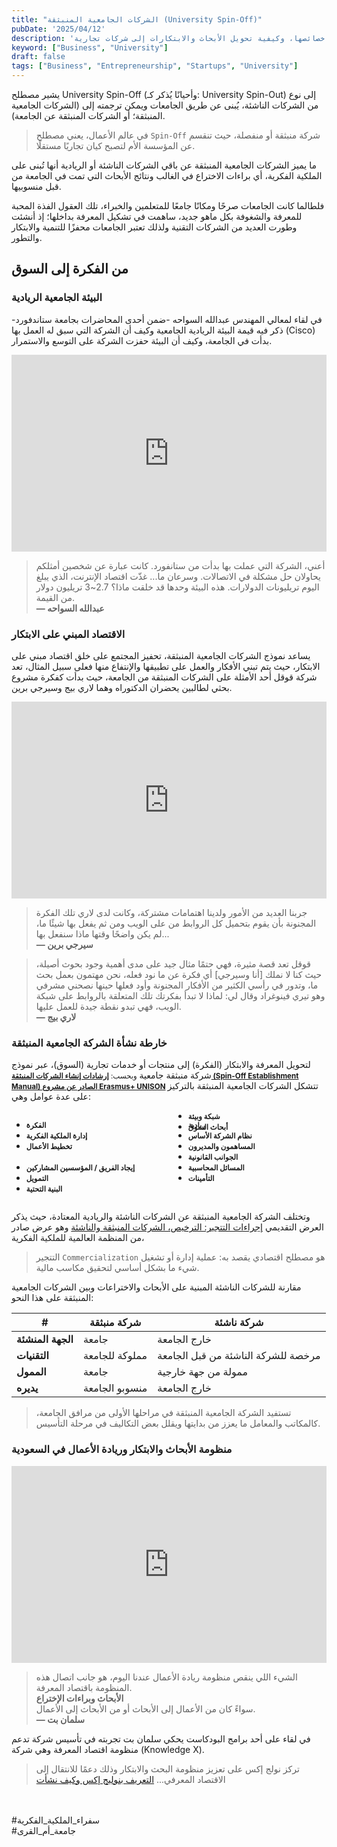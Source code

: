 ```yaml
---
title: "الشركات الجامعية المنبثقة (University Spin-Off)"
pubDate: '2025/04/12'
description: 'شرح مفهوم الشركات الجامعية المنبثقة، خصائصها، وكيفية تحويل الأبحاث والابتكارات إلى شركات تجارية.'
keyword: ["Business", "University"]
draft: false
tags: ["Business", "Entrepreneurship", "Startups", "University"]
---
```

يشير مصطلح University Spin-Off (وأحيانًا يُذكر كـ: University Spin-Out)
إلى نوع من الشركات الناشئة، يُبنى عن طريق الجامعات 
ويمكن ترجمته إلى (الشركات الجامعية المنبثقة؛ أو الشركات المنبثقة عن الجامعة).

> في عالم الأعمال، يعني مصطلح `Spin-Off` شركة منبثقة أو منفصلة، حيث تنقسم عن المؤسسة الأم لتصبح كيان تجاريًا مستقلًا.

ما يميز الشركات الجامعية المنبثقة عن باقي الشركات الناشئة
أو الريادية أنها تُبنى على الملكية الفكرية، أي براءات الاختراع في الغالب ونتائج الأبحاث التي تمت في الجامعة من قبل منسوبيها.

فلطالما كانت الجامعات صرحًا ومكانًا جامعًا للمتعلمين والخبراء، تلك العقول الفذة المحبة للمعرفة 
والشغوفة بكل ماهو جديد، ساهمت في تشكيل المعرفة بداخلها؛ إذ أنشئت وطورت العديد من الشركات التقنية ولذلك تعتبر الجامعات محفزًا للتنمية والابتكار والتطور.

## من الفكرة إلى السوق


### البيئة الجامعية الريادية
في لقاء لمعالي المهندس عبدالله السواحه -ضمن أحدى المحاضرات بجامعة ستاندفورد- ذكر فيه قيمة البيئة الريادية الجامعية وكيف أن الشركة التي سبق له العمل بها (Cisco) بدأت في الجامعة، وكيف أن البيئة حفزت الشركة على التوسع والاستمرار.
<div style="width: 100%;display: flex;justify-content: space-around;">
<iframe width="560" height="315" src="https://www.youtube.com/embed/Adqkp0q2a0c?si=0WrLO96fNH4jhqIP&amp;clip=UgkxgKYQKUVv0u72za1-xPeGSqWkyENy2vZV&amp;clipt=ENCGAxjYqgQ" title="Guest Lecture: H.E. Abdullah Alswaha on Scaling AI Infrastructure at Stanford CS153" frameborder="0" allow="accelerometer; autoplay; clipboard-write; encrypted-media; gyroscope; picture-in-picture; web-share" allowfullscreen></iframe>
</div>

> أعني، الشركة التي عملت بها بدأت من ستانفورد. كانت عبارة عن شخصين أمثلكم يحاولان حل مشكلة في الاتصالات. وسرعان ما... غذّت اقتصاد الإنترنت، الذي يبلغ اليوم تريليونات الدولارات. هذه البيئة وحدها قد خلقت ماذا؟ 2.7~3 تريليون دولار من القيمة.<br/> **&mdash; عبدالله السواحه**


### الاقتصاد المبني على الابتكار
يساعد نموذج الشركات الجامعية المنبثقة، تحفيز المجتمع على خلق اقتصاد مبني على الابتكار، حيث يتم تبني الأفكار والعمل على تطبيقها والإنتفاع منها فعلى سبيل المثال، تعد شركة قوقل أحد الأمثلة على الشركات المنبثقة من الجامعة، حيث بدأت كفكرة مشروع بحثي لطالبين يحضران الدكتوراه وهما لاري بيج وسيرجي برين.
<div style="width: 100%;display: flex;justify-content: space-around;">
<iframe width="560" height="315" src="https://www.youtube.com/embed/x2WDVG0dvnE?si=VyCOzgutdAbkR8wg&amp;clip=UgkxhpOSzQRXXgMgcUid-HpIUpaW84RBenQy&amp;clipt=EP3LAhj3xgU" title="Tradition of Innovation: Larry Page and Sergey Brin, Co-founders" frameborder="0" allow="accelerometer; autoplay; clipboard-write; encrypted-media; gyroscope; picture-in-picture; web-share" allowfullscreen></iframe>
</div>

> جربنا العديد من الأمور ولدينا اهتمامات مشتركة، وكانت لدى لاري تلك الفكرة المجنونة بأن يقوم بتحميل كل الروابط من على الويب ومن ثم يفعل بها شيئًا ما، لم يكن واضحًا وقتها ماذا سنفعل بها... <br/> **&mdash; سيرجي برين**

> قوقل تعد قصة مثيرة، فهي حتمًا مثال جيد على مدى أهمية وجود بحوث أصيلة، حيث كنا لا نملك [أنا وسيرجي] أي فكرة عن ما نود فعله، نحن مهتمون بعمل بحث ما، وتدور في رأسي الكثير من الأفكار المجنونة وأود فعلها حينها نصحني مشرفي وهو تيري فينوغراد وقال لي: لماذا لا تبدأ بفكرتك تلك المتعلقة بالروابط على شبكة الويب، فهي تبدو نقطة جيدة للعمل عليها. <br/> **&mdash; لاري بيج**

### خارطة نشأة الشركة الجامعية المنبثقة
لتحويل المعرفة والابتكار (الفكرة) إلى منتجات أو خدمات تجارية (السوق)، عبر نموذج شركة منبثقة جامعية
<small>
وبحسب:
**[إرشادات إنشاء الشركات المنبثقة (Spin-Off Establishment Manual) الصادر عن مشروع Erasmus+ UNISON](https://ec.europa.eu/programmes/erasmus-plus/project-result-content/6ec933db-9d46-434a-9e2f-fa40ec93db3b/SPIN-OFF-ESTABLISHMENT-MANUAL.pdf)** 
</small>
تتشكل الشركات الجامعية المنبثقة بالتركيز على عدة عوامل وهي:
<div style="columns: 2;">

- <small>**الفكرة**</small>
- <small>**إدارة الملكية الفكرية**</small>
- <small>**تخطيط الأعمال**</small>
- <small>**أبحاث السوق**</small>
- <small>**إيجاد الفريق / المؤسسين المشاركين**</small>
- <small>**التمويل**</small>
- <small>**البنية التحتية**</small>
- <small><b style="white-space: pre-line;">شبكة وبيئة ريادية</b></small>
- <small>**نظام الشركة الأساس**</small>
- <small>**المساهمون والمديرون**</small>
- <small>**الجوانب القانونية**</small>
- <small>**المسائل المحاسبية**</small>
- <small>**التأمينات**</small>

<br />

</div>

وتختلف الشركة الجامعية المنبثقة عن الشركات الناشئة والريادية المعتادة، حيث يذكر العرض التقديمي
[إجراءات التتجير: الترخيص، الشركات المنبثقة والناشئة](https://www.wipo.int/edocs/mdocs/aspac/en/wipo_ip_han_11/wipo_ip_han_11_ref_t7b.pdf) 
وهو عرض صادر من المنظمة العالمية للملكية الفكرية،
> التتجير `Commercialization` هو مصطلح اقتصادي يقصد به: عملية إدارة أو تشغيل شيء ما بشكل أساسي لتحقيق مكاسب مالية.

مقارنة للشركات الناشئة المبنية على الأبحاث والاختراعات  وبين الشركات الجامعية المنبثقة على هذا النحو:
<div style="max-width:560px">


| **#** | شركة منبثقة | شركة ناشئة |
|---|---|---|
| **الجهة المنشئة** | جامعة | خارج الجامعة |
| **التقنيات** | مملوكة للجامعة | مرخصة للشركة الناشئة من قبل الجامعة |
| **الممول** | جامعة | ممولة من جهة خارجية |
| **يديره** | منسوبو الجامعة | خارج الجامعة |

</div>

> تستفيد الشركة الجامعية المنبثقة في مراحلها الأولى من مرافق الجامعة، كالمكاتب والمعامل ما يعزز من بدايتها ويقلل بعض التكاليف في مرحلة التأسيس.

### منظومة الأبحاث والابتكار وريادة الأعمال في السعودية

<div style="width: 100%;display: flex;justify-content: space-around;">
<iframe width="560" height="315" src="https://www.youtube.com/embed/lu2XpbQXD0c?si=e4KjDxDxlvk0CPEp&amp;clip=Ugkxa49rPWUYv7ZW92qWc_nafSYqe9v_E3Kt&amp;clipt=EJS-dBj0kng" title="Tradition of Innovation: Larry Page and Sergey Brin, Co-founders" frameborder="0" allow="accelerometer; autoplay; clipboard-write; encrypted-media; gyroscope; picture-in-picture; web-share" allowfullscreen></iframe>
</div>

>الشيء اللي ينقص منظومة ريادة الأعمال عندنا اليوم، هو جانب اتصال هذه المنظومة باقتصاد المعرفة.<br/>**الأبحاث وبراءات الإختراع**<br/>سواءً كان من الأعمال إلى الأبحاث أو من الأبحاث إلى الأعمال.<br/> **&mdash; سلمان بت**

في لقاء على أحد برامج البودكاست يحكي سلمان بت تجربته في تأسيس شركة تدعم منظومة اقتصاد المعرفة وهي شركة (Knowledge X).
> تركز نولج إكس على تعزيز منظومة البحث والابتكار وذلك دعمًا للانتقال إلى الاقتصاد المعرفي...
> [التعريف بنوليج إكس وكيف نشأت](https://knowledgex.sa/blog/1)
<br />
<br />
#سفراء_الملكية_الفكرية
<br />
#جامعة_أم_القرى